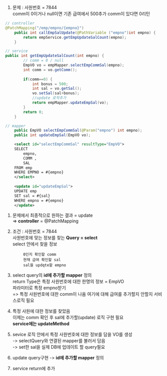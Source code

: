 1. 문제 : 사원번호 = 7844  
comm이 0이거나 null이면 기존 급여에서 500추가 comm이 있다면 0리턴
```java
// controller
@PatchMapping("/emp/empno/{empno}")
	public int callEmpSalUpdate(@PathVariable ("empno")int empno) {
		return empService.getEmpUpdateSalCount(empno);
	}

// service
public int getEmpUpdateSalCount(int empno) {
		// comm = 0 / null
		EmpVO vo = empMapper.selectEmpCommSal(empno);
		int comm = vo.getComm();
		
		if(comm==0) {
			int bonus = 500;
			int sal = vo.getSal();
			vo.setSal(sal+bonus);
			//update 로직추가
			return empMapper.updateEmpSal(vo);
		}
		return 0;
	}

// mapper
    public EmpVO selectEmpCommSal(@Param("empno") int empno);
	public int updateEmpSal(EmpVO vo);
```
```xml
	<select id="selectEmpCommSal" resultType="EmpVO">
	SELECT
		empno,
		COMM ,
		SAL 
	FROM emp
	WHERE EMPNO = #{empno}
	</select>
	
	<update id="updateEmpSal">
	UPDATE emp
	SET sal = #{sal}
	WHERE empno = #{empno}
	</update>
```

1. 문제에서 최종적으로 원하는 결과 = update  
=> __controller__ = @PatchMapping

2. 조건 : 사원번호 = 7844  
사원번호에 맞는 정보를 찾는 __Query = select__  
select 안에서 찾을 정보  
```
        0인지 확인할 comm  
        현재 급여 확인할 sal  
        sal을 updqte할 empno
```

3. select query의 __id에 추가할 mapper__ 정의  
return Type은 특정 사원번호에 대한 한명의 정보 = EmpVO  
파라미터로 특정 empno받기  
=> 특정 사원번호에 대한 comm이 나옴 여기에 대해 급여를 추가할지 안할지 서비스로직 필요

4. 특정 사원에 대한 정보를 찾았음  
이제는 comm 확인 후 sal에 추가할(update) 로직 구현 필요  
__service에는 updateMethod__

5. sevice 로직 안에서 특정 사원번호에 대한 정보를 담을 VO를 생성  
-> selectQuery와 연결된 mapper를 불러서 담음  
-> set한 sal을 실제 DB에 업데이트 할 query필요  

6. update query구현 -> __id에 추가할 mapper__ 정의

6. service return에 추가
